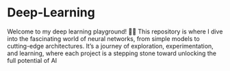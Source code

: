 # Deep-Learning
Welcome to my deep learning playground! 🤖✨  This repository is where I dive into the fascinating world of neural networks, from simple models to cutting-edge architectures. It’s a journey of exploration, experimentation, and learning, where each project is a stepping stone toward unlocking the full potential of AI

